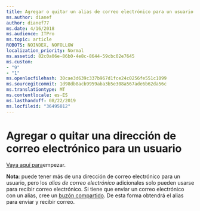 ```yaml
---
title: Agregar o quitar un alias de correo electrónico para un usuario
ms.author: dianef
author: dianef77
ms.date: 4/16/2018
ms.audience: ITPro
ms.topic: article
ROBOTS: NOINDEX, NOFOLLOW
localization_priority: Normal
ms.assetid: 82c0a06e-86b0-4e8c-8644-59cbc02e7645
ms.custom:
- "9"
- "1"
ms.openlocfilehash: 30cae3d639c337b967d1fce24c0256fe551c1099
ms.sourcegitcommit: 1d98db8acb9959aba3b5e308a567ade6b62da56c
ms.translationtype: MT
ms.contentlocale: es-ES
ms.lasthandoff: 08/22/2019
ms.locfileid: "36495012"
---
```

# <a name="add-or-remove-an-email-address-for-a-user"></a>Agregar o quitar una dirección de correo electrónico para un usuario

[Vaya aquí para](https://portal.office.com/AdminPortal/Home#/AssistedGuide/addemailoptions)empezar.

 **Nota**: puede tener más de una dirección de correo electrónico para un usuario, pero los *alias de correo electrónico* adicionales solo pueden usarse para recibir correo electrónico. Si tiene que enviar un correo electrónico con un alias, cree un [buzón compartido](https://support.office.com/article/871a246d-3acd-4bba-948e-5de8be0544c9). De esta forma obtendrá el alias para enviar y recibir correo.
  